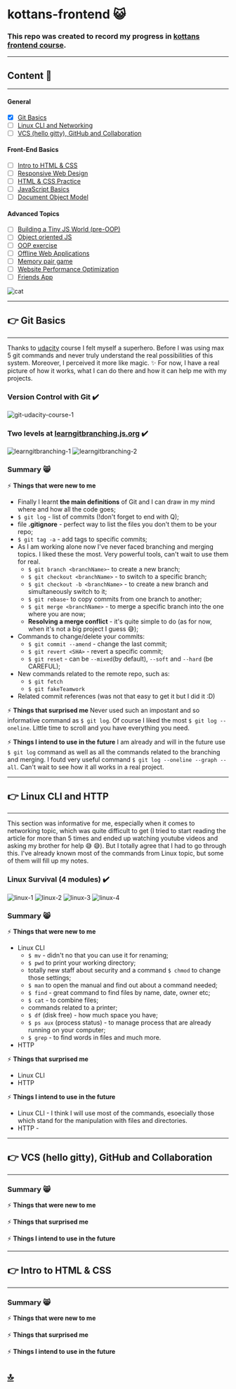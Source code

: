# <a name="top">kottans-frontend</a> :smiley_cat:
### This repo was created to record my progress in [kottans frontend course](https://github.com/kottans/frontend/blob/master/README.md).

***
## Content :feet:
***

#### General
<!-- :muscle: -->

 - [x] [Git Basics](#git_basics)
 - [ ] [Linux CLI and Networking](#linux-cli-http)
 - [ ] [VCS (hello gitty), GitHub and Collaboration](#git-collaboration)

#### Front-End Basics

 - [ ] [Intro to HTML & CSS](#html-css-intro)
 - [ ] [Responsive Web Design](#html-css-responsive)
 - [ ] [HTML & CSS Practice](#html-css-popup)
 - [ ] [JavaScript Basics](#js-basics)
 - [ ] [Document Object Model](#js-dom)

#### Advanced Topics

 - [ ] [Building a Tiny JS World (pre-OOP)](#js-pre-oop)
 - [ ] [Object oriented JS](#js-oop)
 - [ ] [OOP exercise](#js-post-oop)
 - [ ] [Offline Web Applications](#app-design-offline)
 - [ ] [Memory pair game](#memory-pair-game)
 - [ ] [Website Performance Optimization](#app-design-performance)
 - [ ] [Friends App](#friends-app)

 ![cat](/img/cat.jpg)

 ***
 ## :point_right: <a name="git_basics">Git Basics</a>
 ***

 Thanks to [udacity](https://www.udacity.com/course/version-control-with-git--ud123) course I felt myself a superhero. 
 Before I was using max 5 git commands and never truly understand the real possibilities of this system.
 Moreover, I perceived it more like magic. :sparkles: 
 For now, I have a real picture of how it works, what I can do there and how it can help me with my projects.

 ### Version Control with Git :heavy_check_mark:
 ![git-udacity-course-1](/completed-tasks/git-basics/git-udacity-1.jpg)
  ### Two levels at [learngitbranching.js.org](https://learngitbranching.js.org/?locale=uk) :heavy_check_mark:
 ![learngitbranching-1](/completed-tasks/git-basics/learngitbranching-1.jpg)
 ![learngitbranching-2](/completed-tasks/git-basics/learngitbranching-2.jpg)
 
 ### Summary :smile_cat:
 :zap: **Things that were new to me**
 * Finally I learnt **the main definitions** of Git and I can draw in my mind where and how all the code goes;
 * `$ git log` - list of commits (!don't forget to end with Q);
 * file **.gitignore** - perfect way to list the files you don't them to be your repo;
 * `$ git tag -a` - add tags to specific commits;
 * As I am working alone now I've never faced branching and merging topics. I liked these the most. Very powerful tools, can't wait to use them for real.
   * `$ git branch <branchName>`- to create a new branch;
   * `$ git checkout <branchName>` - to switch to a specific branch;
   * `$ git checkout -b <branchName>` - to create a new branch and simultaneously switch to it;
   * `$ git rebase`- to copy commits from one branch to another;
   * `$ git merge <branchName>` - to merge a specific branch into the one where you are now;
   * **Resolving a merge conflict** - it's quite simple to do (as for now, when it's not a big project I guess :sweat_smile:);
 * Commands to change/delete your commits:
   * `$ git commit --amend` - change the last commit;
   * `$ git revert <SHA>` - revert a specific commit;
   * `$ git reset` - can be `--mixed`(by default), `--soft` and `--hard` (be CAREFUL);
 * New commands related to the remote repo, such as:
   * `$ git fetch`
   * `$ git fakeTeamwork` 
 * Related commit references (was not that easy to get it but I did it :D)

 :zap: **Things that surprised me**
 Never used such an impostant and so informative command as `$ git log`. 
 Of course I liked the most `$ git log --oneline`. Little time to scroll and you have everything you need.

 :zap: **Things I intend to use in the future**
 I am already and will in the future use `$ git log` command as well as all the commands related to the branching and merging.
 I foutd very useful command `$ git log --oneline --graph --all`.
 Can't wait to see how it all works in a real project.

 ***
 ## :point_right: <a name="linux-cli-http">Linux CLI and HTTP</a>
 ***
 This section was informative for me, especially when it comes to networking topic, which was quite difficult to get (I tried to start reading the article for more than 5 times and ended up watching youtube videos and asking my brother for help :sweat_smile: :sweat_smile:). But I totally agree that I had to go through this.
 I've already known most of the commands from Linux topic, but some of them will fill up my notes.

 ### Linux Survival (4 modules) :heavy_check_mark:
 ![linux-1](/completed-tasks/task_linux_cli/linux-1.jpg)
 ![linux-2](/completed-tasks/task_linux_cli/linux-2.jpg)
 ![linux-3](/completed-tasks/task_linux_cli/linux-3.jpg)
 ![linux-4](/completed-tasks/task_linux_cli/linux-4.jpg)
 
 ### Summary :smile_cat:
 :zap: **Things that were new to me**
 * Linux CLI
   * `$ mv` - didn't no that you can use it for renaming;
   * `$ pwd` to print your working directory;
   * totally new staff about security and a command `$ chmod` to change those settings;
   * `$ man` to open the manual and find out about a command needed;
   * `$ find` - great command to find files by name, date, owner etc;
   * `$ cat` - to combine files;
   * commands related to a printer;
   * `$ df` (disk free) - how much space you have;
   * `$ ps aux` (process status) - to manage process that  are already running on your computer;
   * `$ grep` - to find words in files and much more.
 * HTTP

 :zap: **Things that surprised me**

 * Linux CLI
 * HTTP

 :zap: **Things I intend to use in the future**
 * Linux CLI - I think I will use most of the commands, esoecially those which stand for the manipulation with files and directories.
 * HTTP - 

 ***
 ## :point_right: <a name="git-collaboration">VCS (hello gitty), GitHub and Collaboration</a>
 ***

 
 ### Summary :smile_cat:
 :zap: **Things that were new to me**

 :zap: **Things that surprised me**

 :zap: **Things I intend to use in the future**

 ***
 ## :point_right: <a name="html-css-intro">Intro to HTML & CSS</a>
 ***

 
 ### Summary :smile_cat:
 :zap: **Things that were new to me**

 :zap: **Things that surprised me**

 :zap: **Things I intend to use in the future**










 ## [:top:](#top)

